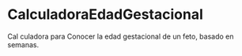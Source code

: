 # CalculadoraEdadGestacional
Cal culadora para Conocer la edad gestacional de un feto, basado en semanas.
